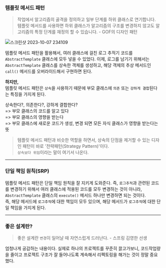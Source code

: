 ### 템플릿 메서드 패턴

> 작업에서 알고리즘의 골격을 정의하고 일부 단계를 하위 클래스로 연기합니다. 
> 템플릿 메서드를 사용하면 하위 클래스가 알고리즘의 구조를 변경하지 않고도 
> 알고리즘의 특정 단계를 재정의 할 수 있습니다. - GOF의 디자인 패턴

![스크린샷 2023-10-07 234109](https://github.com/jiyongYoon/study_springboot_advanced/assets/98104603/f81e1df9-dbec-47af-9f1e-b3c49f97d9b8)

템플릿 메서드 패턴을 활용해서, 여러 클래스에 걸친 로그 추적기 코드를 `AbstractTemplate` 클래스에 모두 넣을 수 있었다. 
이제, 로그를 남기기 위해서는 `AbstractTemplate` 클래스를 상속한 객체를 생성하고, 
해당 객체의 추상 메서드인 `call()` 메서드를 오버라이드해서 구현하면 된다. <br>

**하지만,**  <br>
템플릿 메서드 패턴은 `상속`을 사용하기 때문에 부모 클래스에 `의존` 또는 `강하게 결합`된다는 특징을 가지게 된다. <br>

상속한다?, 의존한다?, 강하게 결합한다? <br>
=> 부모 클래스의 코드를 알고 있다 <br>
=> 부모 클래스의 영향을 받는다 <br>
=> 부모 클래스에 새로운 코드가 생성, 변경 되면 모든 자식 클래스가 영향을 받는다는 뜻

> 템플릿 메서드 패턴과 비슷한 역할을 하면서, 상속의 단점을 제거할 수 있는 디자인 패턴이 바로 '전략패턴(Strategy Pattern)'이다. <br>
> `상속보다 위임`이라는 말이 여기서 나온다.

---

### 단일 책임 원칙(SRP)

템플릿 메서드 패턴은 단일 책임 원칙을 잘 지키게 도와준다. 
즉, `로그추적`과 관련된 코드를 변경하기 위해서 여러 클래스에 적용된 코드를 모두 변경하는 것이 아니라, 
`AbstractTemplate` 클래스의 `execute()` 메서드 하나만 변경하면 되는 것이다. <br>
즉, 해당 메서드에 `로그추적`에 대한 책임이 모두 있으며, 해당 메서드가 `로그추적`에 대한 단일 책임을 가지게 된다.

---

### 좋은 설계란?

> 좋은 설계란 `변경`이 일어날 때 자연스럽게 드러난다. - 스프링 김영한 선생

엄청나게 공감하는 내용이다. 실제로 하나의 프로젝트를 꾸준히 끌고가보니,
코드작업량을 줄이고 프로젝트 구조가 잘 들어나도록 계속해서 리펙토링을 해가는 것이 정말 중요했다.
